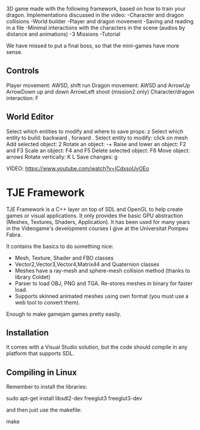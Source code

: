 3D game made with the following framework, based on how to train your dragon. 
Implementations discussed in the video:
-Character and dragon collisions
-World builder
-Player and dragon movement
-Saving and reading in a file 
-Minimal interactions with the characters in the scene (audios by distance and animations)
-3 Missions
-Tutorial

We have missed to put a final boss, so that the mini-games have more sense.

Controls
------------------------------
Player movement: AWSD, shift run
Dragon movement: AWSD and ArrowUp ArrowDown up and down ArrowLeft shoot (mission2 only)
Character/dragon interaction: F

World Editor
---------------------------
Select which entities to modify and where to save props: z
Select which entity to build: backward , forward .
Select entity to modify: click on mesh
Add selected object: 2
Rotate an object: -+
Raise and lower an object: F2 and F3
Scale an object: F4 and F5
Delete selected object: F6
Move object: arrows
Rotate vertically: K L 
Save changes: g


VIDEO: https://www.youtube.com/watch?v=ICdxsoUyOEo

# TJE Framework #

TJE Framework is a C++ layer on top of SDL and OpenGL to help create games or visual applications.
It only provides the basic GPU abstraction (Meshes, Textures, Shaders, Application).
It has been used for many years in the Videogame's development courses I give at the Universitat Pompeu Fabra.

It contains the basics to do something nice:
- Mesh, Texture, Shader and FBO classes
- Vector2,Vector3,Vector4,Matrix44 and Quaternion classes
- Meshes have a ray-mesh and sphere-mesh collision method (thanks to library Coldet)
- Parser to load OBJ, PNG and TGA. Re-stores meshes in binary for faster load.
- Supports skinned animated meshes using own format (you must use a web tool to convert them).

Enough to make gamejam games pretty easily.


## Installation ##

It comes with a Visual Studio solution, but the code should compile in any platform that supports SDL.


## Compiling in Linux

Remember to install the libraries:

sudo apt-get install libsdl2-dev freeglut3 freeglut3-dev

and then just use the makefile:

make






